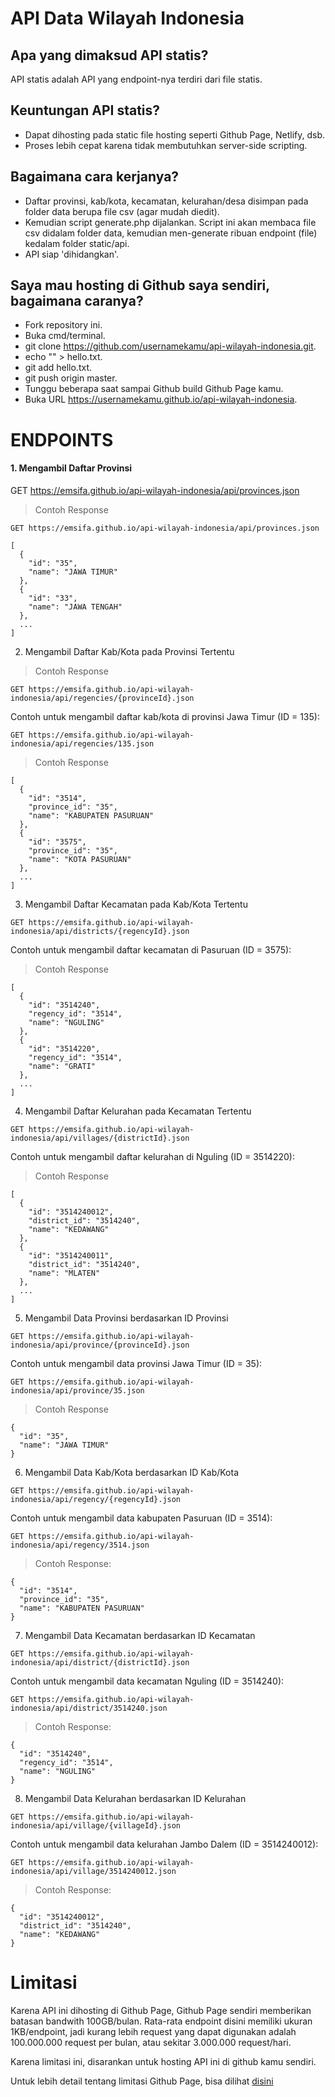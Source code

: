 # API Data Wilayah Indonesia

## Apa yang dimaksud API statis?
API statis adalah API yang endpoint-nya terdiri dari file statis.

## Keuntungan API statis?
- Dapat dihosting pada static file hosting seperti Github Page, Netlify, dsb.
- Proses lebih cepat karena tidak membutuhkan server-side scripting.

## Bagaimana cara kerjanya?
- Daftar provinsi, kab/kota, kecamatan, kelurahan/desa disimpan pada folder data berupa file csv (agar mudah diedit).
- Kemudian script generate.php dijalankan. Script ini akan membaca file csv didalam folder data, kemudian men-generate ribuan endpoint (file) kedalam folder static/api.
- API siap 'dihidangkan'.

## Saya mau hosting di Github saya sendiri, bagaimana caranya?
- Fork repository ini.
- Buka cmd/terminal.
- git clone https://github.com/usernamekamu/api-wilayah-indonesia.git.
- echo "" > hello.txt.
- git add hello.txt.
- git push origin master.
- Tunggu beberapa saat sampai Github build Github Page kamu.
- Buka URL https://usernamekamu.github.io/api-wilayah-indonesia.

# ENDPOINTS
#### 1.  Mengambil Daftar Provinsi
GET https://emsifa.github.io/api-wilayah-indonesia/api/provinces.json
> Contoh Response
```
GET https://emsifa.github.io/api-wilayah-indonesia/api/provinces.json
```
```
[
  {
    "id": "35",
    "name": "JAWA TIMUR"
  },
  {
    "id": "33",
    "name": "JAWA TENGAH"
  },
  ...
]
```

2.  Mengambil Daftar Kab/Kota pada Provinsi Tertentu
> Contoh Response
```
GET https://emsifa.github.io/api-wilayah-indonesia/api/regencies/{provinceId}.json
```
Contoh untuk mengambil daftar kab/kota di provinsi Jawa Timur (ID = 135):
```
GET https://emsifa.github.io/api-wilayah-indonesia/api/regencies/135.json
```
> Contoh Response
```
[
  {
    "id": "3514",
    "province_id": "35",
    "name": "KABUPATEN PASURUAN"
  },
  {
    "id": "3575",
    "province_id": "35",
    "name": "KOTA PASURUAN"
  },
  ...
]
```

3.  Mengambil Daftar Kecamatan pada Kab/Kota Tertentu
```
GET https://emsifa.github.io/api-wilayah-indonesia/api/districts/{regencyId}.json
```
Contoh untuk mengambil daftar kecamatan di Pasuruan (ID = 3575):
> Contoh Response
```
[
  {
    "id": "3514240",
    "regency_id": "3514",
    "name": "NGULING"
  },
  {
    "id": "3514220",
    "regency_id": "3514",
    "name": "GRATI"
  },
  ...
]
```

4.  Mengambil Daftar Kelurahan pada Kecamatan Tertentu
```
GET https://emsifa.github.io/api-wilayah-indonesia/api/villages/{districtId}.json
```
Contoh untuk mengambil daftar kelurahan di Nguling (ID = 3514220):
> Contoh Response
```
[
  {
    "id": "3514240012",
    "district_id": "3514240",
    "name": "KEDAWANG"
  },
  {
    "id": "3514240011",
    "district_id": "3514240",
    "name": "MLATEN"
  },
  ...
]
```

5. Mengambil Data Provinsi berdasarkan ID Provinsi
```
GET https://emsifa.github.io/api-wilayah-indonesia/api/province/{provinceId}.json
```
Contoh untuk mengambil data provinsi Jawa Timur (ID = 35):
```
GET https://emsifa.github.io/api-wilayah-indonesia/api/province/35.json
```
> Contoh Response
```
{
  "id": "35",
  "name": "JAWA TIMUR"
}
```

6.  Mengambil Data Kab/Kota berdasarkan ID Kab/Kota
```
GET https://emsifa.github.io/api-wilayah-indonesia/api/regency/{regencyId}.json
```
Contoh untuk mengambil data kabupaten Pasuruan (ID = 3514):
```
GET https://emsifa.github.io/api-wilayah-indonesia/api/regency/3514.json
```
> Contoh Response:
```
{
  "id": "3514",
  "province_id": "35",
  "name": "KABUPATEN PASURUAN"
}
```

7.  Mengambil Data Kecamatan berdasarkan ID Kecamatan
```
GET https://emsifa.github.io/api-wilayah-indonesia/api/district/{districtId}.json
```
Contoh untuk mengambil data kecamatan Nguling (ID = 3514240):
```
GET https://emsifa.github.io/api-wilayah-indonesia/api/district/3514240.json
```
> Contoh Response:
```
{
  "id": "3514240",
  "regency_id": "3514",
  "name": "NGULING"
}
```

8. Mengambil Data Kelurahan berdasarkan ID Kelurahan
```
GET https://emsifa.github.io/api-wilayah-indonesia/api/village/{villageId}.json
```
Contoh untuk mengambil data kelurahan Jambo Dalem (ID = 3514240012):
```
GET https://emsifa.github.io/api-wilayah-indonesia/api/village/3514240012.json
```
> Contoh Response:
```
{
  "id": "3514240012",
  "district_id": "3514240",
  "name": "KEDAWANG"
}
```

# Limitasi
Karena API ini dihosting di Github Page, Github Page sendiri memberikan batasan bandwith 100GB/bulan. Rata-rata endpoint disini memiliki ukuran 1KB/endpoint, jadi kurang lebih request yang dapat digunakan adalah 100.000.000 request per bulan, atau sekitar 3.000.000 request/hari.

Karena limitasi ini, disarankan untuk hosting API ini di github kamu sendiri.

Untuk lebih detail tentang limitasi Github Page, bisa dilihat [disini](https://docs.github.com/en/pages/getting-started-with-github-pages/about-github-pages#usage-limits)






